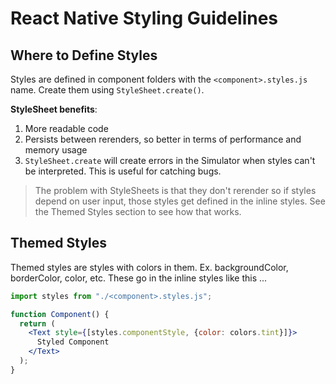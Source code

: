 # React Native Styling Guidelines

## Where to Define Styles

Styles are defined in component folders with the `<component>.styles.js` name. Create them using `StyleSheet.create()`.

**StyleSheet benefits**:

1. More readable code
2. Persists between rerenders, so better in terms of performance and memory usage
3. `StyleSheet.create` will create errors in the Simulator when styles can't be interpreted. This is useful for catching bugs.

> The problem with StyleSheets is that they don't rerender so if styles depend on user input, those styles get defined in the inline styles. See the Themed Styles section to see how that works.

## Themed Styles

Themed styles are styles with colors in them. Ex. backgroundColor, borderColor, color, etc. These go in the inline styles like this ...

```jsx
import styles from "./<component>.styles.js";

function Component() {
  return (
    <Text style={[styles.componentStyle, {color: colors.tint}]}>
      Styled Component
    </Text>
  );
}
```

<!-- ## Where to Define Styles



Styles can either be theme-related or not. "Theme-related" means that a style contains some sort of color attributes (backgroundColor, color, borderColor). "Non-theme-related" styles may not contain no color attributes.

All non-theme-related styles must be defined in the `/styles` directory and `src/styles/index.js` contains the final export after gathering all appropriate styles. Unlike some React Native applications, we are not using `StyleSheet.create()` and instead store styles as plain JS objects. There are also many helper styles available for direct use in components.


## When to Create a New Style

If we need some minimal set of styling rules applied to a single-use component, then it's almost always better to use an array of helper styles rather than create an entirely new style if it will only be used once. Resist the urge to create a new style for every new element added to a screen. There is a very good chance the style we are adding is a "single-use" style.

```jsx
// Bad - Since we only use this style once in this component
const TextWithPadding = props => (
    <Text style={styles.textWithPadding}>
        {props.children}
    </Text>
)

// Good
const TextWithPadding = props => (
    <Text
        style={[
            styles.p5,
            styles.noWrap,
        ]}
    >
        {props.children}
    </Text>
)
```

On the other hand, if we are copying and pasting some chunks of JSX from one place to another, then that might be a sign that we need a new reusable style.


## Use the "Rule of Three"

In order to resist the urge to preoptimize and have many single-use components, use this principle:

Any array of styles associated with a single type of React element that has at least 3 identical usages should be refactored into:

- A new reusable style that can be used in many places e.g. `styles.button`
- If that style has modifiers or style variations, then those styles should follow a naming convention of `styles.elementModifer` e.g. `styles.buttonSuccess`
- If a reusable style has 3 or more modifiers, it should be refactored into a component with props to modify the styles e.g.

```jsx
<Button title="Submit" success large />
```


## Inline Styles

**Inline styles are mostly forbidden.** If we run into a case where we feel it's necessary to conditionally render some styles,  we should either create a helper function then pass any modifying parameters to that function or if the styles to be added are theme related we put them in as inline styles. Small helper functions can be written directly in `index.js`, but larger, more complex methods should be put in their own modules and imported into `index.js`.

```jsx
// Bad - Do not use inline styles
const TextWithPadding = props => (
    <Text style={{
        padding: 10,
        whiteSpace: props.shouldWrap ? 'wrap' : 'nowrap',
    }}>
        {props.children}
    </Text>
)

// Good
const TextWithPadding = props => (
    <Text
        style={[
            styles.p5,
            getTextWrapStyle(props.shouldWrap)
        ]}
    >
        {props.children}
    </Text>
)
```

## How to Reuse Styles

There are many styles in the `exportStyles.js` file. It is generally a bad practice to grab a style meant for a _specific_ use case and utilize it for some other more _general_ use case without changing its name to make it more general. If we think we see a style that might be appropriate for reuse, but does not have a generic name, then we should **rename it** instead of using it directly.

```jsx
// Bad - Reuses style without generalizing style name
const SettingsScreen = props => (
    <View>
        <Text style={[styles.settingsScreenText]}>
            roommatefinder
        </Text>
    </View>
)

const SomeOtherScreen = props => (
    <View>
        <Text style={[styles.settingsScreenText]}>
            new roommatefinder
        </Text>
    </View>
)

// Good
const SettingsScreen = props => (
    <View>
        <Text style={[styles.defaultScreenText]}>
            roommatefinder
        </Text>
    </View>
)

const SomeOtherScreen = props => (
    <View>
        <Text style={[styles.defaultScreenText]}>
            new roommatefinder
        </Text>
    </View>
)
```

## When and How to Pass Styles via Props

In some cases, we may want a more complex component to allow a parent to modify a style of one of its child elements. In other cases, we may have a very simple component that has one child which has a `style` prop. Let's look at how to handle these two examples.


### Complex Component

Always pass style props with a name that describes which child element styles will be modified. All style props should accept an `Array` of style `Object` and have a pluralized name e.g. `headerStyles`

```jsx
// Bad - props.style should not be used in complex components
const SettingsScreen = props => (
  <View>
      <Header
          style={[
              styles.defaultHeader,
              props.style,
          ]}
      />
      <Body style={props.bodyStyles} />
      ...
  </View>
)

// Bad - style with a flexible type requires extra handling
const SettingsScreen = props => {
  const extraHeaderStyles = _.isArray(props.headerStyle)
      ? props.headerStyle
      : [props.headerStyle];
  return (
      <View>
          <Header
              style={[
                  styles.defaultHeader,
                  ...extraHeaderStyles,
              ]}
          />
          <Body style={[props.bodyStyle]} />
          ...
      </View>
  )
}

// Bad - Uses a singular and passes a single style object
const SettingsScreen = props => (
  <View>
      <Header
          style={[
              styles.defaultHeader,
              props.headerStyle,
          ]}
      />
      ...
  </View>
)

// Good - Uses a plural and passes an array of style objects with spread syntax
const SettingsScreen = props => (
  <View>
    <Header
        style={[
            styles.defaultHeader,
            ...props.headerStyles,
        ]}
    />
    ...
  </View>
)
```


### Simple Component

The only time we should allow a component to have a `style` prop with `PropTypes.any` is when we are wrapping a single child that has a flexible `style` type that accepts both `Array` or `Object` types.

```jsx
// Good
const CustomText = props => (
    <Text style={props.style}>{props.children}</Text>
)

// Good
const CustomText = props => {
        const propsStyle = _.isArray(props.style)
            ? props.style
            : [props.style];
}(
    <Text
        style={[
            styles.defaultCustomText,
            ...propsStyle,
        ]}
    >
        {props.children}
    </Text>
)
```

In that last example, there is just one simple element and no ambiguity about what `props.style` refers to. The component is used in many places and has some default styles, therefore we must add custom style handling behavior. -->
